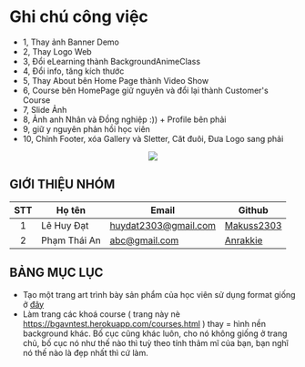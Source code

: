 # Ghi chú công việc

* 1, Thay ảnh Banner Demo
* 2, Thay Logo Web
* 3, Đổi eLearning thành BackgroundAnimeClass
* 4, Đổi info, tăng kích thước
* 5, Thay About bên Home Page thành Video Show
* 6, Course bên HomePage giữ nguyên và đổi lại thành Customer's Course
* 7, Slide Ảnh
* 8, Ảnh anh Nhân và Đồng nghiệp :)) + Profile bên phải
* 9, giữ y nguyên phản hồi học viên
* 10, Chỉnh Footer, xóa Gallery và Sletter, Căt đuôi, Đưa Logo sang phải

<p align="center">
  <a href="https://bgavntest.herokuapp.com/index.html" title="BGA" style="border: none;">
    <img src="https://i.imgur.com/red5QDf.png">
  </a>
</p>

## GIỚI THIỆU NHÓM
| STT | Họ tên | Email | Github |
| :---: | --- | --- | --- |
| 1 | Lê Huy Đạt | huydat2303@gmail.com | [Makuss2303](https://github.com/Makuss2303) |
| 2 | Phạm Thái An | abc@gmail.com | [Anrakkie](https://github.com/Anrakkii) |

## BẢNG MỤC LỤC
* Tạo một trang art trình bày sản phẩm của học viên sử dụng format giống ở [đây](https://www.artsoupworkshop.com/portfolio.html)
* Làm trang các khoá course ( trang này nè https://bgavntest.herokuapp.com/courses.html ) thay = hình nền background khác. Bố cục cũng khác luôn, cho nó không giống ở trang chủ, bố cục nó như thế nào thì tuỳ theo tính thảm mĩ của bạn, bạn nghĩ nó thế nào là đẹp nhất thì cứ làm.
